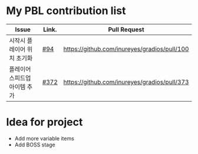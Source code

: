 My PBL contribution list
========================

| Issue                    | Link.   | Pull Request |
|--------------------------|---------|--------------|
| 시작시 플레이어 위치 초기화    | [#94](https://github.com/inureyes/gradios/issues/94) | https://github.com/inureyes/gradios/pull/100 |
| 플레이어 스피드업 아이템 추가    | [#372](https://github.com/inureyes/gradios/issues/372) | https://github.com/inureyes/gradios/pull/373 |

Idea for project
================

 * Add more variable items
 * Add BOSS stage